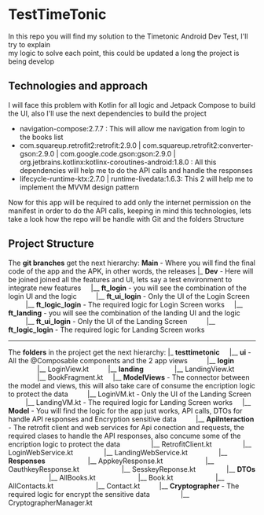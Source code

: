 # TestTimeTonic

In this repo you will find my solution to the Timetonic Android Dev Test, I'll try to explain  
my logic to solve each point, this could be updated a long the project is being develop

## Technologies and approach

I will face this problem with Kotlin for all logic and Jetpack Compose to build the UI, also I'll use the next dependencies to build the project

- navigation-compose:2.7.7 : This will allow me navigation from login to the books list
- com.squareup.retrofit2:retrofit:2.9.0 | com.squareup.retrofit2:converter-gson:2.9.0 | com.google.code.gson:gson:2.9.0 | org.jetbrains.kotlinx:kotlinx-coroutines-android:1.8.0 : All this dependencies will help me to do the API calls and handle the responses
- lifecycle-runtime-ktx:2.7.0 | runtime-livedata:1.6.3: This 2 will help me to implement the MVVM design pattern

Now for this app will be required to add only the internet permission on the manifest in order to do the API calls, keeping in mind this technologies, lets take a look how the repo will be handle with Git and the folders Structure

## Project Structure

The **git branches** get the next hierarchy:
**Main** - Where you will find the final code of the app and the APK, in other words, the releases
|_ **Dev** - Here will be joined joined all the features and UI, lets say a test environment to integrate new features
&nbsp;&nbsp;&nbsp; |__ **ft_login** - you will see the combination of the login UI and the logic
&nbsp;&nbsp;&nbsp;&nbsp;&nbsp;&nbsp;&nbsp;&nbsp; |__ **ft_ui_login** - Only the UI of the Login Screen
&nbsp;&nbsp;&nbsp;&nbsp;&nbsp;&nbsp;&nbsp;&nbsp; |__ **ft_logic_login** - The required logic for Login Screen works
&nbsp;&nbsp;&nbsp; |__ **ft_landing** - you will see the combination of the landing UI and the logic
&nbsp;&nbsp;&nbsp;&nbsp;&nbsp;&nbsp;&nbsp;&nbsp; |__ **ft_ui_login** - Only the UI of the Landing Screen
&nbsp;&nbsp;&nbsp;&nbsp;&nbsp;&nbsp;&nbsp;&nbsp; |__ **ft_logic_login** - The required logic for Landing Screen works

---
The **folders** in the project get the next hierarchy:
|_ **testtimetonic**
&nbsp;&nbsp;&nbsp; |__ **ui** - All the @Composable components and the 2 app views
&nbsp;&nbsp;&nbsp;&nbsp;&nbsp;&nbsp;&nbsp;&nbsp; |__ **login**
&nbsp;&nbsp;&nbsp;&nbsp;&nbsp;&nbsp;&nbsp;&nbsp;&nbsp;&nbsp;&nbsp;&nbsp;&nbsp;&nbsp; |__ LoginView.kt
&nbsp;&nbsp;&nbsp;&nbsp;&nbsp;&nbsp;&nbsp;&nbsp; |__ **landing**
&nbsp;&nbsp;&nbsp;&nbsp;&nbsp;&nbsp;&nbsp;&nbsp;&nbsp;&nbsp;&nbsp;&nbsp;&nbsp;&nbsp; |__ LandingView.kt
&nbsp;&nbsp;&nbsp;&nbsp;&nbsp;&nbsp;&nbsp;&nbsp;&nbsp;&nbsp;&nbsp;&nbsp;&nbsp;&nbsp; |__ BookFragment.kt
&nbsp;&nbsp;&nbsp; |__ **ModelViews** - The connector between the model and views, this will also take care of consume the encription logic to protect the data
&nbsp;&nbsp;&nbsp;&nbsp;&nbsp;&nbsp;&nbsp;&nbsp; |__ LoginVM.kt - Only the UI of the Landing Screen
&nbsp;&nbsp;&nbsp;&nbsp;&nbsp;&nbsp;&nbsp;&nbsp; |__ LandingVM.kt - The required logic for Landing Screen works
&nbsp;&nbsp;&nbsp; |__ **Model** - You will find the logic for the app just works, API calls, DTOs for handle API responses and Encryption sensitive data
&nbsp;&nbsp;&nbsp;&nbsp;&nbsp;&nbsp;&nbsp;&nbsp; |__ **ApiInteraction** - The retrofit client and web services for Api conection and requests, the required clases to handle the API responses, also concume some of the encription logic to protect the data
&nbsp;&nbsp;&nbsp;&nbsp;&nbsp;&nbsp;&nbsp;&nbsp;&nbsp;&nbsp;&nbsp;&nbsp;&nbsp;&nbsp; |__ RetrofitClient.kt
&nbsp;&nbsp;&nbsp;&nbsp;&nbsp;&nbsp;&nbsp;&nbsp;&nbsp;&nbsp;&nbsp;&nbsp;&nbsp;&nbsp; |__ LoginWebService.kt
&nbsp;&nbsp;&nbsp;&nbsp;&nbsp;&nbsp;&nbsp;&nbsp;&nbsp;&nbsp;&nbsp;&nbsp;&nbsp;&nbsp; |__ LandingWebService.kt
&nbsp;&nbsp;&nbsp;&nbsp;&nbsp;&nbsp;&nbsp;&nbsp;&nbsp;&nbsp;&nbsp;&nbsp;&nbsp;&nbsp; |__ **Responses**
&nbsp;&nbsp;&nbsp;&nbsp;&nbsp;&nbsp;&nbsp;&nbsp;&nbsp;&nbsp;&nbsp;&nbsp;&nbsp;&nbsp;&nbsp;&nbsp;&nbsp;&nbsp;&nbsp;&nbsp; |__ AppkeyResponse.kt
&nbsp;&nbsp;&nbsp;&nbsp;&nbsp;&nbsp;&nbsp;&nbsp;&nbsp;&nbsp;&nbsp;&nbsp;&nbsp;&nbsp;&nbsp;&nbsp;&nbsp;&nbsp;&nbsp;&nbsp; |__ OauthkeyResponse.kt
&nbsp;&nbsp;&nbsp;&nbsp;&nbsp;&nbsp;&nbsp;&nbsp;&nbsp;&nbsp;&nbsp;&nbsp;&nbsp;&nbsp;&nbsp;&nbsp;&nbsp;&nbsp;&nbsp;&nbsp; |__ SesskeyReponse.kt
&nbsp;&nbsp;&nbsp;&nbsp;&nbsp;&nbsp;&nbsp;&nbsp;&nbsp;&nbsp;&nbsp;&nbsp;&nbsp;&nbsp; |__ **DTOs**
&nbsp;&nbsp;&nbsp;&nbsp;&nbsp;&nbsp;&nbsp;&nbsp;&nbsp;&nbsp;&nbsp;&nbsp;&nbsp;&nbsp;&nbsp;&nbsp;&nbsp;&nbsp;&nbsp;&nbsp; |__ AllBooks.kt
&nbsp;&nbsp;&nbsp;&nbsp;&nbsp;&nbsp;&nbsp;&nbsp;&nbsp;&nbsp;&nbsp;&nbsp;&nbsp;&nbsp;&nbsp;&nbsp;&nbsp;&nbsp;&nbsp;&nbsp; |__ Book.kt
&nbsp;&nbsp;&nbsp;&nbsp;&nbsp;&nbsp;&nbsp;&nbsp;&nbsp;&nbsp;&nbsp;&nbsp;&nbsp;&nbsp;&nbsp;&nbsp;&nbsp;&nbsp;&nbsp;&nbsp; |__ AllContacts.kt
&nbsp;&nbsp;&nbsp;&nbsp;&nbsp;&nbsp;&nbsp;&nbsp;&nbsp;&nbsp;&nbsp;&nbsp;&nbsp;&nbsp;&nbsp;&nbsp;&nbsp;&nbsp;&nbsp;&nbsp; |__ Contact.kt
&nbsp;&nbsp;&nbsp;&nbsp;&nbsp;&nbsp;&nbsp;&nbsp; |__ **Cryptographer** - The required logic for encrypt the sensitive data
&nbsp;&nbsp;&nbsp;&nbsp;&nbsp;&nbsp;&nbsp;&nbsp;&nbsp;&nbsp;&nbsp;&nbsp;&nbsp;&nbsp; |__ CryptographerManager.kt
